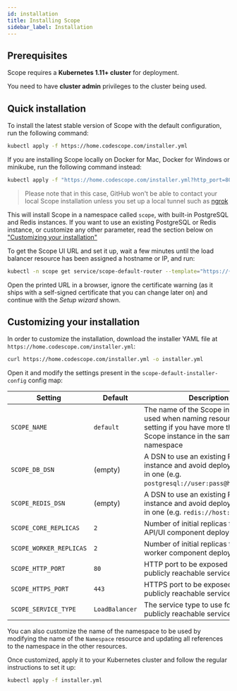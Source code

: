 ```yaml
---
id: installation
title: Installing Scope
sidebar_label: Installation
---
```


## Prerequisites

Scope requires a **Kubernetes 1.11+ cluster** for deployment.

You need to have **cluster admin** privileges to the cluster being used.


## Quick installation

To install the latest stable version of Scope with the default configuration, run the following command:

```bash
kubectl apply -f https://home.codescope.com/installer.yml
```

If you are installing Scope locally on Docker for Mac, Docker for Windows or minikube, run the following command instead:

```bash
kubectl apply -f "https://home.codescope.com/installer.yml?http_port=8080&https_port=8443"
```

> Please note that in this case, GitHub won't be able to contact your local Scope installation unless you set up a local tunnel such as [ngrok](https://ngrok.com)

This will install Scope in a namespace called `scope`, with built-in PostgreSQL and Redis instances.
If you want to use an existing PostgreSQL or Redis instance, or customize any other parameter, read the section below on ["Customizing your installation"](#customizing-your-installation)

To get the Scope UI URL and set it up, wait a few minutes until the load balancer resource has been assigned a hostname or IP, and run:

```bash
kubectl -n scope get service/scope-default-router --template="https://{{or (index .status.loadBalancer.ingress 0).hostname (index .status.loadBalancer.ingress 0).ip}}:{{(index .spec.ports 0).port}}"
```

Open the printed URL in a browser, ignore the certificate warning (as it ships with a self-signed certificate that you
can change later on) and continue with the *Setup wizard* shown.


## Customizing your installation

In order to customize the installation, download the installer YAML file at `https://home.codescope.com/installer.yml`:

```bash
curl https://home.codescope.com/installer.yml -o installer.yml
```
 
Open it and modify the settings present in the `scope-default-installer-config` config map:

| Setting | Default | Description |
| ------- | ------- | ----------- |
| `SCOPE_NAME` | `default` | The name of the Scope instance, to be used when naming resources. Use this setting if you have more than one Scope instance in the same namespace |
| `SCOPE_DB_DSN` | (empty) | A DSN to use an existing PostgreSQL instance and avoid deploying a built-in one (e.g. `postgresql://user:pass@host:port/db`) |
| `SCOPE_REDIS_DSN` | (empty) | A DSN to use an existing Redis instance and avoid deploying a built-in one (e.g. `redis://host:port`) |
| `SCOPE_CORE_REPLICAS` | `2` | Number of initial replicas for Scope's API/UI component deployment |
| `SCOPE_WORKER_REPLICAS` | `2` | Number of initial replicas for Scope's worker component deployment |
| `SCOPE_HTTP_PORT` | `80` | HTTP port to be exposed in the publicly reachable service |
| `SCOPE_HTTPS_PORT` | `443` | HTTPS port to be exposed in the publicly reachable service |
| `SCOPE_SERVICE_TYPE` | `LoadBalancer` | The service type to use for the publicly reachable service |


You can also customize the name of the namespace to be used by modifying the name of the `Namespace` resource
and updating all references to the namespace in the other resources.

Once customized, apply it to your Kubernetes cluster and follow the regular instructions to set it up:

```bash
kubectl apply -f installer.yml
```

